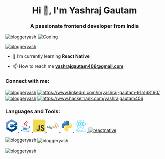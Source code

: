 <h1 align="center">Hi 👋, I'm Yashraj Gautam</h1>
<h3 align="center">A passionate frontend developer from India</h3>
<img align="right" alt="Coding" width="400" src="https://www.bypeople.com/wp-content/uploads/2019/03/people-at-work.gif">

<p align="left"> <img src="https://komarev.com/ghpvc/?username=bloggeryash&label=Profile%20views&color=0e75b6&style=flat" alt="bloggeryash" /> </p>

<p align="left"> <a href="https://twitter.com/bloggeryash" target="blank"><img src="https://img.shields.io/twitter/follow/bloggeryash?logo=twitter&style=for-the-badge" alt="bloggeryash" /></a> </p>

- 🌱 I’m currently learning **React Native**

- 📫 How to reach me **yashrajgautam406@gmail.com**

<h3 align="left">Connect with me:</h3>
<p align="left">
<a href="https://twitter.com/bloggeryash" target="blank"><img align="center" src="https://raw.githubusercontent.com/rahuldkjain/github-profile-readme-generator/master/src/images/icons/Social/twitter.svg" alt="bloggeryash" height="30" width="40" /></a>
<a href="https://linkedin.com/in/https://www.linkedin.com/in/yashraj-gautam-91a168160/" target="blank"><img align="center" src="https://raw.githubusercontent.com/rahuldkjain/github-profile-readme-generator/master/src/images/icons/Social/linked-in-alt.svg" alt="https://www.linkedin.com/in/yashraj-gautam-91a168160/" height="30" width="40" /></a>
<a href="https://instagram.com/bloggeryash" target="blank"><img align="center" src="https://raw.githubusercontent.com/rahuldkjain/github-profile-readme-generator/master/src/images/icons/Social/instagram.svg" alt="bloggeryash" height="30" width="40" /></a>
<a href="https://www.hackerrank.com/https://www.hackerrank.com/blogger_yash" target="blank"><img align="center" src="https://raw.githubusercontent.com/rahuldkjain/github-profile-readme-generator/master/src/images/icons/Social/hackerrank.svg" alt="https://www.hackerrank.com/yashrajgautam406" height="30" width="40" /></a>
</p>

<h3 align="left">Languages and Tools:</h3>
<p align="left"> <a href="https://www.w3schools.com/cpp/" target="_blank" rel="noreferrer"> <img src="https://raw.githubusercontent.com/devicons/devicon/master/icons/cplusplus/cplusplus-original.svg" alt="cplusplus" width="40" height="40"/> </a> <a href="https://www.java.com" target="_blank" rel="noreferrer"> <img src="https://raw.githubusercontent.com/devicons/devicon/master/icons/java/java-original.svg" alt="java" width="40" height="40"/> </a> <a href="https://developer.mozilla.org/en-US/docs/Web/JavaScript" target="_blank" rel="noreferrer"> <img src="https://raw.githubusercontent.com/devicons/devicon/master/icons/javascript/javascript-original.svg" alt="javascript" width="40" height="40"/> </a> <a href="https://www.mysql.com/" target="_blank" rel="noreferrer"> <img src="https://raw.githubusercontent.com/devicons/devicon/master/icons/mysql/mysql-original-wordmark.svg" alt="mysql" width="40" height="40"/> </a> <a href="https://www.python.org" target="_blank" rel="noreferrer"> <img src="https://raw.githubusercontent.com/devicons/devicon/master/icons/python/python-original.svg" alt="python" width="40" height="40"/> </a> <a href="https://reactjs.org/" target="_blank" rel="noreferrer"> <img src="https://raw.githubusercontent.com/devicons/devicon/master/icons/react/react-original-wordmark.svg" alt="react" width="40" height="40"/> </a> <a href="https://reactnative.dev/" target="_blank" rel="noreferrer"> <img src="https://reactnative.dev/img/header_logo.svg" alt="reactnative" width="40" height="40"/> </a> </p>

<p><img align="left" src="https://github-readme-stats.vercel.app/api/top-langs?username=bloggeryash&show_icons=true&locale=en&layout=compact" alt="bloggeryash" /></p>

<p>&nbsp;<img align="center" src="https://github-readme-stats.vercel.app/api?username=bloggeryash&show_icons=true&locale=en" alt="bloggeryash" /></p>

<p><img align="center" src="https://github-readme-streak-stats.herokuapp.com/?user=bloggeryash&" alt="bloggeryash" /></p>
